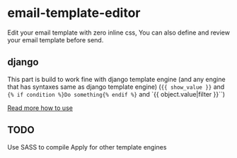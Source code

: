# email-template-editor
Edit your email template with zero inline css, You can also define and review your email template before send.


## django
This part is build to work fine with django template engine (and any
engine that has syntaxes same as django template engine) (`{{ show_value }}` and `{% if condition %}Do something{% endif %}` and `{{ object.value|filter }}``)

[Read more how to use](https://github.com/phuong/email-template-editor/blob/master/django/README.md)


## TODO
Use SASS to compile
Apply for other template engines
  

